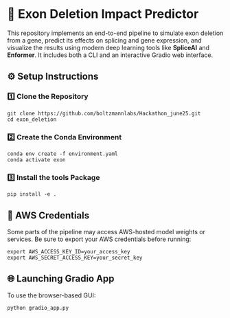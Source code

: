 # 🧬 Exon Deletion Impact Predictor

This repository implements an end-to-end pipeline to simulate exon deletion from a gene, predict its effects on splicing and gene expression, and visualize the results using modern deep learning tools like **SpliceAI** and **Enformer**. It includes both a CLI and an interactive Gradio web interface.


## ⚙️ Setup Instructions

### 1️⃣ Clone the Repository

```
git clone https://github.com/boltzmannlabs/Hackathon_june25.git
cd exon_deletion
```
### 2️⃣ Create the Conda Environment

```
conda env create -f environment.yaml
conda activate exon
```

### 3️⃣ Install the tools Package
```
pip install -e .
```

## 🔑 AWS Credentials
Some parts of the pipeline may access AWS-hosted model weights or services. Be sure to export your AWS credentials before running:
```
export AWS_ACCESS_KEY_ID=your_access_key
export AWS_SECRET_ACCESS_KEY=your_secret_key
```

## 🌐 Launching Gradio App
To use the browser-based GUI:
```
python gradio_app.py
```